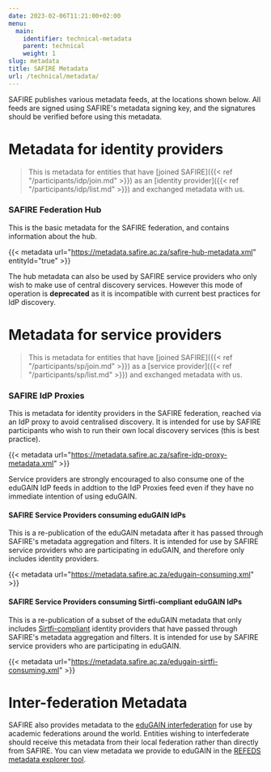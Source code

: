 ```yaml
---
date: 2023-02-06T11:21:00+02:00
menu:
  main:
    identifier: technical-metadata
    parent: technical
    weight: 1
slug: metadata
title: SAFIRE Metadata
url: /technical/metadata/
---
```


SAFIRE publishes various metadata feeds, at the locations shown below. All feeds are signed using SAFIRE's metadata signing key, and the signatures should be verified before using this metadata.

# Metadata for identity providers

> This is metadata for entities that have [joined SAFIRE]({{< ref "/participants/idp/join.md" >}}) as an [identity provider]({{< ref "/participants/idp/list.md" >}}) and exchanged metadata with us.

### SAFIRE Federation Hub

This is the basic metadata for the SAFIRE federation, and contains information about the hub.

{{< metadata url="https://metadata.safire.ac.za/safire-hub-metadata.xml" entityId="true" >}}

The hub metadata can also be used by SAFIRE service providers who only wish to make use of central discovery services. However this mode of operation is **deprecated** as it is incompatible with current best practices for IdP discovery.

# Metadata for service providers

> This is metadata for entities that have [joined SAFIRE]({{< ref "/participants/sp/join.md" >}}) as a [service provider]({{< ref "/participants/sp/list.md" >}}) and exchanged metadata with us.

### SAFIRE IdP Proxies

This is metadata for identity providers in the SAFIRE federation, reached via an IdP proxy to avoid centralised discovery. It is intended for use by SAFIRE participants who wish to run their own local discovery services (this is best practice).

{{< metadata url="https://metadata.safire.ac.za/safire-idp-proxy-metadata.xml" >}}

Service providers are strongly encouraged to also consume one of the eduGAIN IdP feeds in addtion to the IdP Proxies feed even if they have no immediate intention of using eduGAIN.

#### SAFIRE Service Providers consuming eduGAIN IdPs

This is a re-publication of the eduGAIN metadata after it has passed through SAFIRE's metadata aggregation and filters. It is intended for use by SAFIRE service providers who are participating in eduGAIN, and therefore only includes identity providers.

{{< metadata url="https://metadata.safire.ac.za/edugain-consuming.xml" >}}

#### SAFIRE Service Providers consuming Sirtfi-compliant eduGAIN IdPs

This is a re-publication of a subset of the eduGAIN metadata that only includes [Sirtfi-compliant](https://refeds.org/sirtfi) identity providers that have passed through SAFIRE's metadata aggregation and filters. It is intended for use by SAFIRE service providers who are participating in eduGAIN.

{{< metadata url="https://metadata.safire.ac.za/edugain-sirtfi-consuming.xml" >}}

# Inter-federation Metadata

SAFIRE also provides metadata to the [eduGAIN interfederation](https://edugain.org/) for use by academic federations around the world. Entities wishing to interfederate should receive this metadata from their local federation rather than directly from SAFIRE. You can view metadata we provide to eduGAIN in the [REFEDS metadata explorer tool](https://met.refeds.org/met/federation/edugain/).
